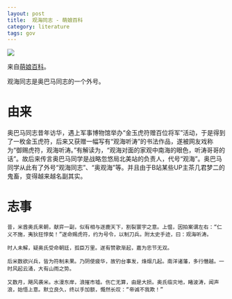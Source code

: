 ```yaml
---
layout: post
title:  观海同志 - 萌娘百科
category: literature
tags: gov
---
```


![](https://cdn.kelu.org/blog/tags/literature.jpg)

来自[萌娘百科](https://zh.moegirl.org/zh-hans/观海同志)。

观海同志是奥巴马同志的一个外号。

# 由来

奥巴马同志昔年访华，遇上军事博物馆举办“金玉虎符赠百位将军”活动，于是得到了一枚金玉虎符，后来又获赠一幅写有“观海听涛”的书法作品，遂被网友戏称为“御赐虎符，观海听涛。”有解读为，“观海对面的家观中南海的眼色，听涛哥哥的话”。故后来传言奥巴马同学是战略忽悠局北美站的负责人，代号“观海”。奥巴马同学从此有了外号“观海同志”、“奥观海”等。并且由于B站某些UP主茶几君梦二的鬼畜，变得越来越名副其实。

# 志事

    昔，米酋奥氏来朝，献弈一副，似有相与逐鹿天下，割裂寰宇之意。上愠，因拍案谓左右：“仁义不施，夷狄狂悖矣！”遂命赐虎符，约为号令，以制刀兵。附太史手迹，曰：观海听涛。
    
    时人未解，疑奥氏受命朝廷，孤臣万里。遂有赞歌渐起，嘉为忠节无双。
    
    后米数欲兴兵，皆为符制未果。乃阴使疲华，故钓台事发，烽烟几起。南洋诸藩，多行僭越。一时风起云涌，大有山雨之势。
    
    又数月，飓风袭米。水漫东岸，浪摧市墟。伤亡无算，由是大损。奥氏临灾地，睹波涛，闻声浪，始悟上意。默立良久，终以手加额，慨然长叹：“帝诚不我欺！”
